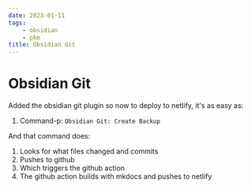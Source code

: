 ```yaml
---
date: 2023-01-11
tags:
    - obsidian
    - pkm
title: Obsidian Git
---
```

# Obsidian Git

Added the obsidian git plugin so now to deploy to netlify, it's as easy as:

1. Command-p: `Obsidian Git: Create Backup`

And that command does:

1. Looks for what files changed and commits
2. Pushes to github
3. Which triggers the github action
4. The github action builds with mkdocs and pushes to netlify
